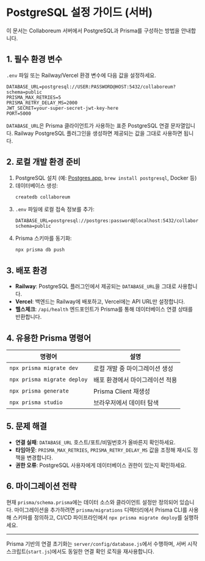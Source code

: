 # PostgreSQL 설정 가이드 (서버)

이 문서는 Collaboreum 서버에서 PostgreSQL과 Prisma를 구성하는 방법을 안내합니다.

## 1. 필수 환경 변수

`.env` 파일 또는 Railway/Vercel 환경 변수에 다음 값을 설정하세요.

```
DATABASE_URL=postgresql://USER:PASSWORD@HOST:5432/collaboreum?schema=public
PRISMA_MAX_RETRIES=5
PRISMA_RETRY_DELAY_MS=2000
JWT_SECRET=your-super-secret-jwt-key-here
PORT=5000
```

`DATABASE_URL`은 Prisma 클라이언트가 사용하는 표준 PostgreSQL 연결 문자열입니다. Railway PostgreSQL 플러그인을 생성하면 제공되는 값을 그대로 사용하면 됩니다.

## 2. 로컬 개발 환경 준비

1. PostgreSQL 설치 (예: [Postgres.app](https://postgresapp.com/), `brew install postgresql`, Docker 등)
2. 데이터베이스 생성:
   ```bash
   createdb collaboreum
   ```
3. `.env` 파일에 로컬 접속 정보를 추가:
   ```
   DATABASE_URL=postgresql://postgres:password@localhost:5432/collaboreum?schema=public
   ```
4. Prisma 스키마를 동기화:
   ```bash
   npx prisma db push
   ```

## 3. 배포 환경

- **Railway**: PostgreSQL 플러그인에서 제공되는 `DATABASE_URL`을 그대로 사용합니다.
- **Vercel**: 백엔드는 Railway에 배포하고, Vercel에는 API URL만 설정합니다.
- **헬스체크**: `/api/health` 엔드포인트가 Prisma를 통해 데이터베이스 연결 상태를 반환합니다.

## 4. 유용한 Prisma 명령어

| 명령어 | 설명 |
| --- | --- |
| `npx prisma migrate dev` | 로컬 개발 중 마이그레이션 생성 |
| `npx prisma migrate deploy` | 배포 환경에서 마이그레이션 적용 |
| `npx prisma generate` | Prisma Client 재생성 |
| `npx prisma studio` | 브라우저에서 데이터 탐색 |

## 5. 문제 해결

- **연결 실패**: `DATABASE_URL` 호스트/포트/비밀번호가 올바른지 확인하세요.
- **타임아웃**: `PRISMA_MAX_RETRIES`, `PRISMA_RETRY_DELAY_MS` 값을 조정해 재시도 정책을 변경합니다.
- **권한 오류**: PostgreSQL 사용자에게 데이터베이스 권한이 있는지 확인하세요.

## 6. 마이그레이션 전략

현재 `prisma/schema.prisma`에는 데이터 소스와 클라이언트 설정만 정의되어 있습니다. 마이그레이션을 추가하려면 `prisma/migrations` 디렉터리에서 Prisma CLI를 사용해 스키마를 정의하고, CI/CD 파이프라인에서 `npx prisma migrate deploy`를 실행하세요.

---

Prisma 기반의 연결 초기화는 `server/config/database.js`에서 수행하며, 서버 시작 스크립트(`start.js`)에서도 동일한 연결 확인 로직을 재사용합니다.

